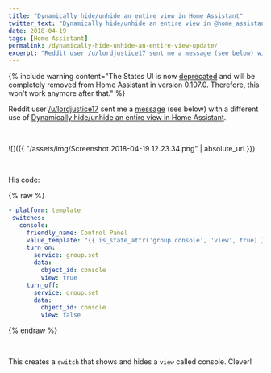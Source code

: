 ```yaml
---
title: "Dynamically hide/unhide an entire view in Home Assistant"
twitter_text: "Dynamically hide/unhide an entire view in @home_assistant"
date: 2018-04-19
tags: [Home Assistant]
permalink: /dynamically-hide-unhide-an-entire-view-update/
excerpt: "Reddit user /u/lordjustice17 sent me a message (see below) with a different use of \"Dynamically hide/unhide an entire view in Home Assistant\"."
---
```

<!-- markdownlint-disable html -->
{% include warning content="The States UI is now [deprecated](https://www.home-assistant.io/blog/2020/02/05/release-105/#the-old-states-ui-is-now-deprecated) and will be completely removed from Home Assistant in version 0.107.0. Therefore, this won't work anymore after that." %}

Reddit user [/u/lordjustice17](https://www.reddit.com/user/lordjustice17) sent me a [message](https://www.reddit.com/r/homeassistant/comments/84rogz/dynamically_hideunhide_an_entire_view_in_home/dxlv4ql/) \(see below\) with a different use of [Dynamically hide/unhide an entire view in Home Assistant](/dynamically-hide-unhide-an-entire-view/).

<br />

![]({{ "/assets/img/Screenshot 2018-04-19 12.23.34.png" | absolute_url }})

<br />

His code:

{% raw %}

```yaml
- platform: template
 switches:
   console:
     friendly_name: Control Panel
     value_template: "{{ is_state_attr('group.console', 'view', true) }}"
     turn_on:
       service: group.set
       data:
         object_id: console
         view: true
     turn_off:
       service: group.set
       data:
         object_id: console
         view: false
```

{% endraw %}

<br />

This creates a `switch` that shows and hides a `view` called console. Clever!
